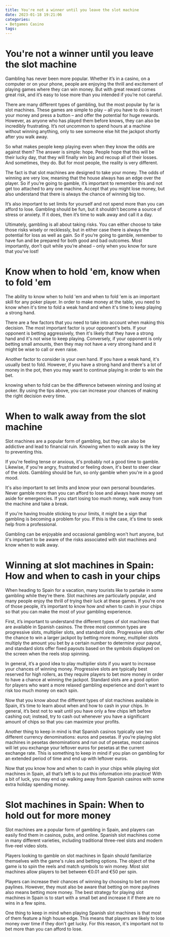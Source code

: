 ```yaml
---
title: You're not a winner until you leave the slot machine
date: 2023-01-18 19:21:06
categories:
- Betgames Casino
tags:
---
```



#  You're not a winner until you leave the slot machine

Gambling has never been more popular. Whether it’s in a casino, on a computer or on your phone, people are enjoying the thrill and excitement of playing games where they can win money. But with great reward comes great risk, and it’s easy to lose more than you intended if you’re not careful.

There are many different types of gambling, but the most popular by far is slot machines. These games are simple to play – all you have to do is insert your money and press a button – and offer the potential for huge rewards. However, as anyone who has played them before knows, they can also be incredibly frustrating. It’s not uncommon to spend hours at a machine without winning anything, only to see someone else hit the jackpot shortly after you walk away.

So what makes people keep playing even when they know the odds are against them? The answer is simple: hope. People hope that this will be their lucky day, that they will finally win big and recoup all of their losses. And sometimes, they do. But for most people, the reality is very different.

The fact is that slot machines are designed to take your money. The odds of winning are very low, meaning that the house always has an edge over the player. So if you’re going to gamble, it’s important to remember this and not get too attached to any one machine. Accept that you might lose money, but also understand that there is always the chance of winning big too.

It’s also important to set limits for yourself and not spend more than you can afford to lose. Gambling should be fun, but it shouldn’t become a source of stress or anxiety. If it does, then it’s time to walk away and call it a day.

Ultimately, gambling is all about taking risks. You can either choose to take those risks wisely or recklessly, but in either case there is always the potential for loss as well as gain. So if you’re going to gamble, remember to have fun and be prepared for both good and bad outcomes. Most importantly, don’t quit while you’re ahead – only when you know for sure that you’ve lost!

#  Know when to hold 'em, know when to fold 'em

The ability to know when to hold 'em and when to fold 'em is an important skill for any poker player. In order to make money at the table, you need to know when it's time to fold a weak hand and when it's time to keep playing a strong hand.

There are a few factors that you need to take into account when making this decision. The most important factor is your opponent's bets. If your opponent is betting aggressively, then it's likely that they have a strong hand and it's not wise to keep playing. Conversely, if your opponent is only betting small amounts, then they may not have a very strong hand and it might be wise to call or even raise.

Another factor to consider is your own hand. If you have a weak hand, it's usually best to fold. However, if you have a strong hand and there's a lot of money in the pot, then you may want to continue playing in order to win the bet.

knowing when to fold can be the difference between winning and losing at poker. By using the tips above, you can increase your chances of making the right decision every time.

#  When to walk away from the slot machine 

Slot machines are a popular form of gambling, but they can also be addictive and lead to financial ruin. Knowing when to walk away is the key to preventing this.

If you're feeling tense or anxious, it's probably not a good time to gamble. Likewise, if you're angry, frustrated or feeling down, it's best to steer clear of the slots. Gambling should be fun, so only gamble when you're in a good mood.

It's also important to set limits and know your own personal boundaries. Never gamble more than you can afford to lose and always have money set aside for emergencies. If you start losing too much money, walk away from the machine and take a break.

If you're having trouble sticking to your limits, it might be a sign that gambling is becoming a problem for you. If this is the case, it's time to seek help from a professional. 

Gambling can be enjoyable and occasional gambling won't hurt anyone, but it's important to be aware of the risks associated with slot machines and know when to walk away.

#  Winning at slot machines in Spain: How and when to cash in your chips 

When heading to Spain for a vacation, many tourists like to partake in some gambling while they’re there. Slot machines are particularly popular, and many people enjoy the thrill of trying their luck at these games. If you’re one of those people, it’s important to know how and when to cash in your chips so that you can make the most of your gambling experience.

First, it’s important to understand the different types of slot machines that are available in Spanish casinos. The three most common types are progressive slots, multiplier slots, and standard slots. Progressive slots offer the chance to win a larger jackpot by betting more money, multiplier slots multiply the amount you bet by a certain number to determine your payout, and standard slots offer fixed payouts based on the symbols displayed on the screen when the reels stop spinning.

In general, it’s a good idea to play multiplier slots if you want to increase your chances of winning money. Progressive slots are typically best reserved for high rollers, as they require players to bet more money in order to have a chance at winning the jackpot. Standard slots are a good option for players who want a more relaxed gambling experience and don’t want to risk too much money on each spin.

Now that you know about the different types of slot machines available in Spain, it’s time to learn about when and how to cash in your chips. In general, it’s best not to wait until you have only a few chips left before cashing out; instead, try to cash out whenever you have a significant amount of chips so that you can maximize your profits.

Another thing to keep in mind is that Spanish casinos typically use two different currency denominations: euros and pesetas. If you’re playing slot machines in pesetas denominations and run out of pesetas, most casinos will let you exchange your leftover euros for pesetas at the current exchange rate. This is something to keep in mind if you plan on gambling for an extended period of time and end up with leftover euros.

Now that you know how and when to cash in your chips while playing slot machines in Spain, all that’s left is to put this information into practice! With a bit of luck, you may end up walking away from Spanish casinos with some extra holiday spending money.

#  Slot machines in Spain: When to hold out for more money

Slot machines are a popular form of gambling in Spain, and players can easily find them in casinos, pubs, and online. Spanish slot machines come in many different varieties, including traditional three-reel slots and modern five-reel video slots.

Players looking to gamble on slot machines in Spain should familiarize themselves with the game's rules and betting options. The object of the game is to spin the reels and match symbols to win money. Most slot machines allow players to bet between €0.01 and €50 per spin.

Players can increase their chances of winning by choosing to bet on more paylines. However, they must also be aware that betting on more paylines also means betting more money. The best strategy for playing slot machines in Spain is to start with a small bet and increase it if there are no wins in a few spins.

One thing to keep in mind when playing Spanish slot machines is that most of them feature a high house edge. This means that players are likely to lose money over time if they don't get lucky. For this reason, it's important not to bet more than you can afford to lose.